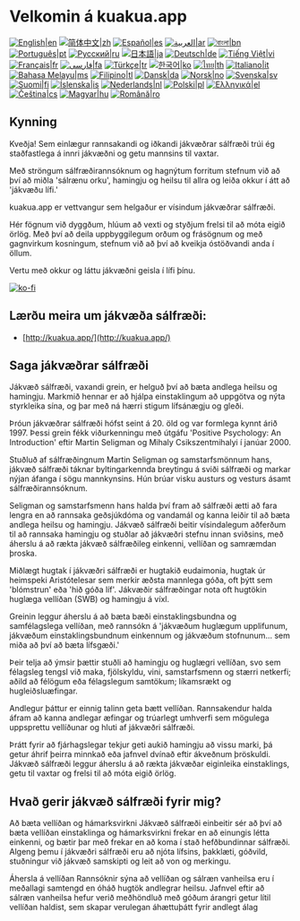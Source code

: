 # Velkomin á kuakua.app

[![English|en](https://img.shields.io/badge/lang-en-green.svg)](README.md)
[![简体中文|zh](https://img.shields.io/badge/lang-zh-red.svg)](README.zh.md)
[![Español|es](https://img.shields.io/badge/lang-es-yellow.svg)](README.es.md)
[![العربية|ar](https://img.shields.io/badge/lang-ar-lightgrey.svg)](README.ar.md)
[![বাংলা|bn](https://img.shields.io/badge/lang-bn-blue.svg)](README.bn.md)
[![Português|pt](https://img.shields.io/badge/lang-pt-brightgreen.svg)](README.pt.md)
[![Русский|ru](https://img.shields.io/badge/lang-ru-darkblue.svg)](README.ru.md)
[![日本語|ja](https://img.shields.io/badge/lang-ja-orange.svg)](README.ja.md)
[![Deutsch|de](https://img.shields.io/badge/lang-de-black.svg)](README.de.md)
[![Tiếng Việt|vi](https://img.shields.io/badge/lang-vi-darkgreen.svg)](README.vi.md)
[![Français|fr](https://img.shields.io/badge/lang-fr-blue.svg)](README.fr.md)
[![فارسی|fa](https://img.shields.io/badge/lang-fa-purple.svg)](README.fa.md)
[![Türkçe|tr](https://img.shields.io/badge/lang-tr-darkred.svg)](README.tr.md)
[![한국어|ko](https://img.shields.io/badge/lang-ko-cyan.svg)](README.ko.md)
[![ไทย|th](https://img.shields.io/badge/lang-th-gold.svg)](README.th.md)
[![Italiano|it](https://img.shields.io/badge/lang-it-darkorange.svg)](README.it.md)
[![Bahasa Melayu|ms](https://img.shields.io/badge/lang-ms-teal.svg)](README.ms.md)
[![Filipino|tl](https://img.shields.io/badge/lang-tl-pink.svg)](README.tl.md)
[![Dansk|da](https://img.shields.io/badge/lang-da-darkblue.svg)](README.da.md)
[![Norsk|no](https://img.shields.io/badge/lang-no-lightblue.svg)](README.no.md)
[![Svenska|sv](https://img.shields.io/badge/lang-sv-darkgreen.svg)](README.sv.md)
[![Suomi|fi](https://img.shields.io/badge/lang-fi-blue.svg)](README.fi.md)
[![Íslenska|is](https://img.shields.io/badge/lang-is-darkred.svg)](README.is.md)
[![Nederlands|nl](https://img.shields.io/badge/lang-nl-orange.svg)](README.nl.md)
[![Polski|pl](https://img.shields.io/badge/lang-pl-purple.svg)](README.pl.md)
[![Ελληνικά|el](https://img.shields.io/badge/lang-el-lightblue.svg)](README.el.md)
[![Čeština|cs](https://img.shields.io/badge/lang-cs-darkblue.svg)](README.cs.md)
[![Magyar|hu](https://img.shields.io/badge/lang-hu-red.svg)](README.hu.md)
[![Română|ro](https://img.shields.io/badge/lang-ro-green.svg)](README.ro.md)

## Kynning

Kveðja! Sem einlægur rannsakandi og iðkandi jákvæðrar sálfræði trúi ég staðfastlega á innri jákvæðni og getu mannsins til vaxtar.

Með ströngum sálfræðirannsóknum og hagnýtum forritum stefnum við að því að miðla 'sálrænu orku', hamingju og heilsu til allra og leiða okkur í átt að 'jákvæðu lífi.'

kuakua.app er vettvangur sem helgaður er vísindum jákvæðrar sálfræði.

Hér fögnum við dyggðum, hlúum að vexti og styðjum frelsi til að móta eigið örlög. Með því að deila uppbyggilegum orðum og frásögnum og með gagnvirkum kosningum, stefnum við að því að kveikja óstöðvandi anda í öllum.

Vertu með okkur og láttu jákvæðni geisla í lífi þínu.

[![ko-fi](https://ko-fi.com/img/githubbutton_sm.svg)](https://ko-fi.com/X8X8XB8D5)

## Lærðu meira um jákvæða sálfræði:

- [http://kuakua.app/](http://kuakua.app/)

## Saga jákvæðrar sálfræði

Jákvæð sálfræði, vaxandi grein, er helguð því að bæta andlega heilsu og hamingju. Markmið hennar er að hjálpa einstaklingum að uppgötva og nýta styrkleika sína, og þar með ná hærri stigum lífsánægju og gleði.

Þróun jákvæðrar sálfræði hófst seint á 20. öld og var formlega kynnt árið 1997. Þessi grein fékk viðurkenningu með útgáfu 'Positive Psychology: An Introduction' eftir Martin Seligman og Mihaly Csikszentmihalyi í janúar 2000.

Stuðluð af sálfræðingnum Martin Seligman og samstarfsmönnum hans, jákvæð sálfræði táknar byltingarkennda breytingu á sviði sálfræði og markar nýjan áfanga í sögu mannkynsins. Hún brúar visku austurs og vesturs ásamt sálfræðirannsóknum.

Seligman og samstarfsmenn hans halda því fram að sálfræði ætti að fara lengra en að rannsaka geðsjúkdóma og vandamál og kanna leiðir til að bæta andlega heilsu og hamingju. Jákvæð sálfræði beitir vísindalegum aðferðum til að rannsaka hamingju og stuðlar að jákvæðri stefnu innan sviðsins, með áherslu á að rækta jákvæð sálfræðileg einkenni, vellíðan og samræmdan þroska.

Miðlægt hugtak í jákvæðri sálfræði er hugtakið eudaimonia, hugtak úr heimspeki Aristótelesar sem merkir æðsta mannlega góða, oft þýtt sem 'blómstrun' eða 'hið góða líf'. Jákvæðir sálfræðingar nota oft hugtökin huglæga vellíðan (SWB) og hamingju á víxl.

Greinin leggur áherslu á að bæta bæði einstaklingsbundna og samfélagslega vellíðan, með rannsókn á 'jákvæðum huglægum upplifunum, jákvæðum einstaklingsbundnum einkennum og jákvæðum stofnunum... sem miða að því að bæta lífsgæði.'

Þeir telja að ýmsir þættir stuðli að hamingju og huglægri vellíðan, svo sem félagsleg tengsl við maka, fjölskyldu, vini, samstarfsmenn og stærri netkerfi; aðild að félögum eða félagslegum samtökum; líkamsrækt og hugleiðsluæfingar.

Andlegur þáttur er einnig talinn geta bætt vellíðan. Rannsakendur halda áfram að kanna andlegar æfingar og trúarlegt umhverfi sem mögulega uppsprettu vellíðunar og hluti af jákvæðri sálfræði.

Þrátt fyrir að fjárhagslegar tekjur geti aukið hamingju að vissu marki, þá getur áhrif þeirra minnkað eða jafnvel dvínað eftir ákveðnum þröskuldi. Jákvæð sálfræði leggur áherslu á að rækta jákvæðar eiginleika einstaklings, getu til vaxtar og frelsi til að móta eigið örlög.

## Hvað gerir jákvæð sálfræði fyrir mig?

Að bæta vellíðan og hámarksvirkni Jákvæð sálfræði einbeitir sér að því að bæta vellíðan einstaklinga og hámarksvirkni frekar en að einungis létta einkenni, og bætir þar með frekar en að koma í stað hefðbundinnar sálfræði. Algeng þemu í jákvæðri sálfræði eru að njóta lífsins, þakklæti, góðvild, stuðningur við jákvæð samskipti og leit að von og merkingu.

Áhersla á vellíðan Rannsóknir sýna að vellíðan og sálræn vanheilsa eru í meðallagi samtengd en óháð hugtök andlegrar heilsu. Jafnvel eftir að sálræn vanheilsa hefur verið meðhöndluð með góðum árangri getur lítil vellíðan haldist, sem skapar verulegan áhættuþátt fyrir andlegt álag
